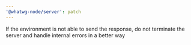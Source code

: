 ```yaml
---
'@whatwg-node/server': patch
---
```


If the environment is not able to send the response, do not terminate the server and handle internal
errors in a better way
